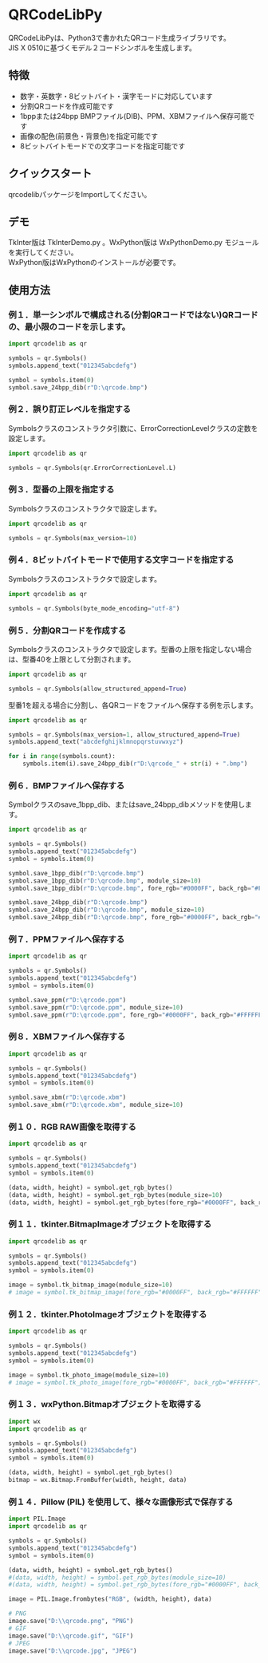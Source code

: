 # QRCodeLibPy
QRCodeLibPyは、Python3で書かれたQRコード生成ライブラリです。  
JIS X 0510に基づくモデル２コードシンボルを生成します。

## 特徴
- 数字・英数字・8ビットバイト・漢字モードに対応しています
- 分割QRコードを作成可能です
- 1bppまたは24bpp BMPファイル(DIB)、PPM、XBMファイルへ保存可能です
- 画像の配色(前景色・背景色)を指定可能です
- 8ビットバイトモードでの文字コードを指定可能です

## クイックスタート
qrcodelibパッケージをImportしてください。

## デモ
TkInter版は TkInterDemo.py 。WxPython版は WxPythonDemo.py モジュールを実行してください。  
WxPython版はWxPythonのインストールが必要です。

## 使用方法
### 例１．単一シンボルで構成される(分割QRコードではない)QRコードの、最小限のコードを示します。

```python
import qrcodelib as qr

symbols = qr.Symbols()
symbols.append_text("012345abcdefg")

symbol = symbols.item(0)
symbol.save_24bpp_dib(r"D:\qrcode.bmp")
```

### 例２．誤り訂正レベルを指定する
Symbolsクラスのコンストラクタ引数に、ErrorCorrectionLevelクラスの定数を設定します。

```python
import qrcodelib as qr

symbols = qr.Symbols(qr.ErrorCorrectionLevel.L)

```

### 例３．型番の上限を指定する
Symbolsクラスのコンストラクタで設定します。
```python
import qrcodelib as qr

symbols = qr.Symbols(max_version=10)
```

### 例４．8ビットバイトモードで使用する文字コードを指定する
Symbolsクラスのコンストラクタで設定します。
```python
import qrcodelib as qr

symbols = qr.Symbols(byte_mode_encoding="utf-8")
```

### 例５．分割QRコードを作成する
Symbolsクラスのコンストラクタで設定します。型番の上限を指定しない場合は、型番40を上限として分割されます。

```python
import qrcodelib as qr

symbols = qr.Symbols(allow_structured_append=True)
```

型番1を超える場合に分割し、各QRコードをファイルへ保存する例を示します。

```python
import qrcodelib as qr

symbols = qr.Symbols(max_version=1, allow_structured_append=True)
symbols.append_text("abcdefghijklmnopqrstuvwxyz")

for i in range(symbols.count):
    symbols.item(i).save_24bpp_dib(r"D:\qrcode_" + str(i) + ".bmp")
```

### 例６．BMPファイルへ保存する
Symbolクラスのsave_1bpp_dib、またはsave_24bpp_dibメソッドを使用します。

```python
import qrcodelib as qr

symbols = qr.Symbols()
symbols.append_text("012345abcdefg")
symbol = symbols.item(0)

symbol.save_1bpp_dib(r"D:\qrcode.bmp")
symbol.save_1bpp_dib(r"D:\qrcode.bmp", module_size=10)
symbol.save_1bpp_dib(r"D:\qrcode.bmp", fore_rgb="#0000FF", back_rgb="#FFFFFF")

symbol.save_24bpp_dib(r"D:\qrcode.bmp")
symbol.save_24bpp_dib(r"D:\qrcode.bmp", module_size=10)
symbol.save_24bpp_dib(r"D:\qrcode.bmp", fore_rgb="#0000FF", back_rgb="#FFFFFF")
```

### 例７．PPMファイルへ保存する
```python
import qrcodelib as qr

symbols = qr.Symbols()
symbols.append_text("012345abcdefg")
symbol = symbols.item(0)

symbol.save_ppm(r"D:\qrcode.ppm")
symbol.save_ppm(r"D:\qrcode.ppm", module_size=10)
symbol.save_ppm(r"D:\qrcode.ppm", fore_rgb="#0000FF", back_rgb="#FFFFFF")
```

### 例８．XBMファイルへ保存する
```python
import qrcodelib as qr

symbols = qr.Symbols()
symbols.append_text("012345abcdefg")
symbol = symbols.item(0)

symbol.save_xbm(r"D:\qrcode.xbm")
symbol.save_xbm(r"D:\qrcode.xbm", module_size=10)
```

### 例１０．RGB RAW画像を取得する
```python
import qrcodelib as qr

symbols = qr.Symbols()
symbols.append_text("012345abcdefg")
symbol = symbols.item(0)

(data, width, height) = symbol.get_rgb_bytes()
(data, width, height) = symbol.get_rgb_bytes(module_size=10)
(data, width, height) = symbol.get_rgb_bytes(fore_rgb="#0000FF", back_rgb="#FFFFFF")
```

### 例１１．tkinter.BitmapImageオブジェクトを取得する
```python
import qrcodelib as qr

symbols = qr.Symbols()
symbols.append_text("012345abcdefg")
symbol = symbols.item(0)

image = symbol.tk_bitmap_image(module_size=10)
# image = symbol.tk_bitmap_image(fore_rgb="#0000FF", back_rgb="#FFFFFF")
```

### 例１２．tkinter.PhotoImageオブジェクトを取得する
```python
import qrcodelib as qr

symbols = qr.Symbols()
symbols.append_text("012345abcdefg")
symbol = symbols.item(0)

image = symbol.tk_photo_image(module_size=10)
# image = symbol.tk_photo_image(fore_rgb="#0000FF", back_rgb="#FFFFFF")
```

### 例１３．wxPython.Bitmapオブジェクトを取得する
```python
import wx
import qrcodelib as qr

symbols = qr.Symbols()
symbols.append_text("012345abcdefg")
symbol = symbols.item(0)

(data, width, height) = symbol.get_rgb_bytes() 
bitmap = wx.Bitmap.FromBuffer(width, height, data)
```

### 例１４．Pillow (PIL) を使用して、様々な画像形式で保存する
```python
import PIL.Image
import qrcodelib as qr

symbols = qr.Symbols()
symbols.append_text("012345abcdefg")
symbol = symbols.item(0)

(data, width, height) = symbol.get_rgb_bytes()
#(data, width, height) = symbol.get_rgb_bytes(module_size=10)
#(data, width, height) = symbol.get_rgb_bytes(fore_rgb="#0000FF", back_rgb="#FFFFFF")

image = PIL.Image.frombytes("RGB", (width, height), data)

# PNG
image.save("D:\\qrcode.png", "PNG")
# GIF
image.save("D:\\qrcode.gif", "GIF")
# JPEG
image.save("D:\\qrcode.jpg", "JPEG")
```
